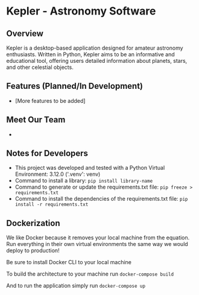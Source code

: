 # Kepler - Astronomy Software

## Overview
Kepler is a desktop-based application designed for amateur astronomy enthusiasts. Written in Python, Kepler aims to be an informative and educational tool, offering users detailed information about planets, stars, and other celestial objects. 

## Features (Planned/In Development)
- [More features to be added]

## Meet Our Team
-

## Notes for Developers
- This project was developed and tested with a Python Virtual Environment: 3.12.0 ('.venv': venv)
- Command to install a library: `pip install library-name`
- Command to generate or update the requirements.txt file: `pip freeze > requirements.txt`
- Command to install the dependencies of the requirements.txt file: `pip install -r requirements.txt`

## Dockerization
We like Docker because it removes your local machine from the equation. Run everything in their own virtual environments the same way we would deploy to production!

Be sure to install Docker CLI to your local machine

To build the architecture to your machine run `docker-compose build`

And to run the application simply run `docker-compose up`
